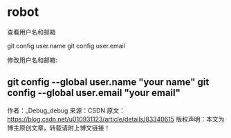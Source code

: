 # robot
查看用户名和邮箱

git config user.name
git config user.email
 

修改用户名和邮箱:

git config --global user.name "your name"
git config --global user.email "your email"
--------------------- 
作者：_Debug_debug 
来源：CSDN 
原文：https://blog.csdn.net/u010931123/article/details/83340615 
版权声明：本文为博主原创文章，转载请附上博文链接！
